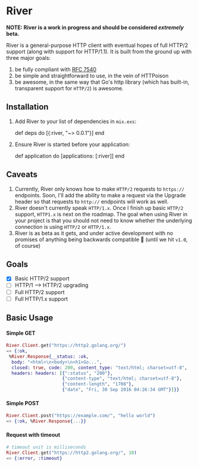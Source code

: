 # River

**NOTE: River is a work in progress and should be considered _extremely_ beta.**

River is a general-purpose HTTP client with eventual hopes of full HTTP/2 support (along with support for HTTP/1.1). It is built from the ground up with three major goals:

1. be fully compliant with [RFC 7540](http://httpwg.org/specs/rfc7540.html)
2. be simple and straightforward to use, in the vein of HTTPoison
3. be awesome, in the same way that Go's http library (which has built-in, transparent support for `HTTP/2`) is awesome.

## Installation

  1. Add River to your list of dependencies in `mix.exs`:

        def deps do
          [{:river, "~> 0.0.1"}]
        end

  2. Ensure River is started before your application:

        def application do
          [applications: [:river]]
        end

## Caveats

1. Currently, River only knows how to make `HTTP/2` requests to `https://` endpoints. Soon, I'll add the ability to make a request via the Upgrade header so that requests to `http://` endpoints will work as well.
2. River doesn't currently speak `HTTP/1.x`. Once I finish up basic `HTTP/2` support, `HTTP1.x` is next on the roadmap. The goal when using River in your project is that you should not need to know whether the underlying connection is using `HTTP/2` or `HTTP/1.x`.
3. River is as beta as it gets, and under active development with no promises of anything being backwards compatible 😬 (until we hit `v1.0`, of course)

## Goals

- [x] Basic HTTP/2 support
- [ ] HTTP/1 --> HTTP/2 upgrading
- [ ] Full HTTP/2 support
- [ ] Full HTTP/1.x support

## Basic Usage

#### Simple GET
```elixir
River.Client.get("https://http2.golang.org/")
=> {:ok,
 %River.Response{__status: :ok,
  body: "<html>\n<body>\n<h1>Go...",
  closed: true, code: 200, content_type: "text/html; charset=utf-8",
  headers: headers: [{":status", "200"},
                     {"content-type", "text/html; charset=utf-8"},
                     {"content-length", "1708"},
                     {"date", "Fri, 30 Sep 2016 04:26:34 GMT"}]}}
```

#### Simple POST
```elixir
River.Client.post("https://example.com/", "hello world")
=> {:ok, %River.Response{...}}
```

#### Request with timeout
```elixir
# timeout unit is milliseconds
River.Client.get("https://http2.golang.org/", 10)
=> {:error, :timeout}
```
